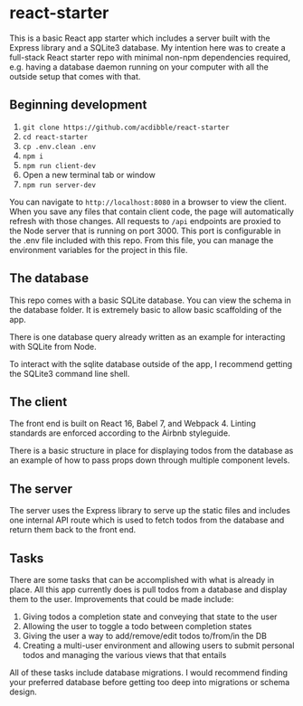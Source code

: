 # react-starter

This is a basic React app starter which includes a server built with the Express
library and a SQLite3 database. My intention here was to create a full-stack
React starter repo with minimal non-npm dependencies required, e.g. having a
database daemon running on your computer with all the outside setup that comes
with that.

## Beginning development

1. `git clone https://github.com/acdibble/react-starter`
2. `cd react-starter`
3. `cp .env.clean .env`
4. `npm i`
5. `npm run client-dev`
6. Open a new terminal tab or window
7. `npm run server-dev`

You can navigate to `http://localhost:8080` in a browser to view the client.
When you save any files that contain client code, the page will automatically
refresh with those changes. All requests to `/api` endpoints are proxied to the
Node server that is running on port 3000. This port is configurable in the .env
file included with this repo. From this file, you can manage the environment
variables for the project in this file.

## The database

This repo comes with a basic SQLite database. You can view the schema in the
database folder. It is extremely basic to allow basic scaffolding of the app.

There is one database query already written as an example for interacting with
SQLite from Node.

To interact with the sqlite database outside of the app, I recommend getting
the SQLite3 command line shell.

## The client

The front end is built on React 16, Babel 7, and Webpack 4. Linting standards
are enforced according to the Airbnb styleguide.

There is a basic structure in place for displaying todos from the database as
an example of how to pass props down through multiple component levels.

## The server

The server uses the Express library to serve up the static files and includes
one internal API route which is used to fetch todos from the database and
return them back to the front end.

## Tasks

There are some tasks that can be accomplished with what is already in place.
All this app currently does is pull todos from a database and display them to
the user. Improvements that could be made include:

1. Giving todos a completion state and conveying that state to the user
2. Allowing the user to toggle a todo between completion states
3. Giving the user a way to add/remove/edit todos to/from/in the DB
4. Creating a multi-user environment and allowing users to submit personal
todos and managing the various views that that entails

All of these tasks include database migrations. I would recommend finding your
preferred database before getting too deep into migrations or schema design.
